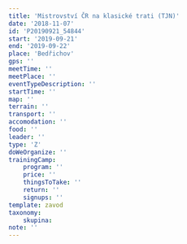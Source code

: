 ```yaml
---
title: 'Mistrovství ČR na klasické trati (TJN)'
date: '2018-11-07'
id: 'P20190921_54844'
start: '2019-09-21'
end: '2019-09-22'
place: 'Bedřichov'
gps: ''
meetTime: ''
meetPlace: ''
eventTypeDescription: ''
startTime: ''
map: ''
terrain: ''
transport: ''
accomodation: ''
food: ''
leader: ''
type: 'Z'
doWeOrganize: ''
trainingCamp:
    program: ''
    price: ''
    thingsToTake: ''
    return: ''
    signups: ''
template: zavod
taxonomy:
    skupina:
note: ''
---
```

